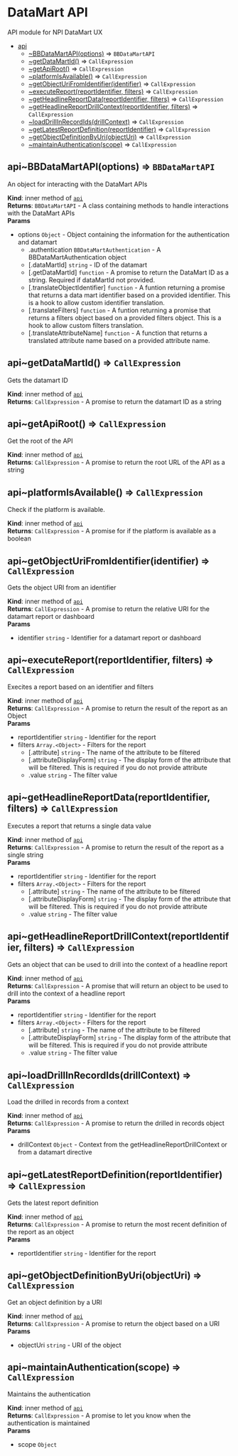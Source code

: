 <a name="npi-datamart.module_api"></a>

# DataMart APIAPI module for NPI DataMart UX


* [api](#npi-datamart.module_api)
    * [~BBDataMartAPI(options)](#npi-datamart.module_api..BBDataMartAPI) ⇒ <code>BBDataMartAPI</code>
    * [~getDataMartId()](#npi-datamart.module_api..getDataMartId) ⇒ <code>CallExpression</code>
    * [~getApiRoot()](#npi-datamart.module_api..getApiRoot) ⇒ <code>CallExpression</code>
    * [~platformIsAvailable()](#npi-datamart.module_api..platformIsAvailable) ⇒ <code>CallExpression</code>
    * [~getObjectUriFromIdentifier(identifier)](#npi-datamart.module_api..getObjectUriFromIdentifier) ⇒ <code>CallExpression</code>
    * [~executeReport(reportIdentifier, filters)](#npi-datamart.module_api..executeReport) ⇒ <code>CallExpression</code>
    * [~getHeadlineReportData(reportIdentifier, filters)](#npi-datamart.module_api..getHeadlineReportData) ⇒ <code>CallExpression</code>
    * [~getHeadlineReportDrillContext(reportIdentifier, filters)](#npi-datamart.module_api..getHeadlineReportDrillContext) ⇒ <code>CallExpression</code>
    * [~loadDrillInRecordIds(drillContext)](#npi-datamart.module_api..loadDrillInRecordIds) ⇒ <code>CallExpression</code>
    * [~getLatestReportDefinition(reportIdentifier)](#npi-datamart.module_api..getLatestReportDefinition) ⇒ <code>CallExpression</code>
    * [~getObjectDefinitionByUri(objectUri)](#npi-datamart.module_api..getObjectDefinitionByUri) ⇒ <code>CallExpression</code>
    * [~maintainAuthentication(scope)](#npi-datamart.module_api..maintainAuthentication) ⇒ <code>CallExpression</code>

<a name="npi-datamart.module_api..BBDataMartAPI"></a>

## api~BBDataMartAPI(options) ⇒ <code>BBDataMartAPI</code>
An object for interacting with the DataMart APIs

**Kind**: inner method of <code>[api](#npi-datamart.module_api)</code>  
**Returns**: <code>BBDataMartAPI</code> - A class containing methods to handle interactions with the DataMart APIs  
**Params**

- options <code>Object</code> - Object containing the information for the authentication and datamart
    - .authentication <code>BBDataMartAuthentication</code> - A BBDataMartAuthentication object
    - [.dataMartId] <code>string</code> - ID of the datamart
    - [.getDataMartId] <code>function</code> - A promise to return the DataMart ID as a string. Required if dataMartId not provided.
    - [.translateObjectIdentifier] <code>function</code> - A funtion returning a promise that returns a data mart identifier based on a provided identifier.  This is a hook to allow custom identifier translation.
    - [.translateFilters] <code>function</code> - A funtion returning a promise that returns a filters object based on a provided filters object.  This is a hook to allow custom filters translation.
    - [.translateAttributeName] <code>function</code> - A function that returns a translated attribute name based on a provided attribute name.

<a name="npi-datamart.module_api..getDataMartId"></a>

## api~getDataMartId() ⇒ <code>CallExpression</code>
Gets the datamart ID

**Kind**: inner method of <code>[api](#npi-datamart.module_api)</code>  
**Returns**: <code>CallExpression</code> - A promise to return the datamart ID as a string  
<a name="npi-datamart.module_api..getApiRoot"></a>

## api~getApiRoot() ⇒ <code>CallExpression</code>
Get the root of the API

**Kind**: inner method of <code>[api](#npi-datamart.module_api)</code>  
**Returns**: <code>CallExpression</code> - A promise to return the root URL of the API as a string  
<a name="npi-datamart.module_api..platformIsAvailable"></a>

## api~platformIsAvailable() ⇒ <code>CallExpression</code>
Check if the platform is available.

**Kind**: inner method of <code>[api](#npi-datamart.module_api)</code>  
**Returns**: <code>CallExpression</code> - A promise for if the platform is available as a boolean  
<a name="npi-datamart.module_api..getObjectUriFromIdentifier"></a>

## api~getObjectUriFromIdentifier(identifier) ⇒ <code>CallExpression</code>
Gets the object URI from an identifier

**Kind**: inner method of <code>[api](#npi-datamart.module_api)</code>  
**Returns**: <code>CallExpression</code> - A promise to return the relative URI for the datamart report or dashboard  
**Params**

- identifier <code>string</code> - Identifier for a datamart report or dashboard

<a name="npi-datamart.module_api..executeReport"></a>

## api~executeReport(reportIdentifier, filters) ⇒ <code>CallExpression</code>
Execites a report based on an identifier and filters

**Kind**: inner method of <code>[api](#npi-datamart.module_api)</code>  
**Returns**: <code>CallExpression</code> - A promise to return the result of the report as an Object  
**Params**

- reportIdentifier <code>string</code> - Identifier for the report
- filters <code>Array.&lt;Object&gt;</code> - Filters for the report
    - [.attribute] <code>string</code> - The name of the attribute to be filtered
    - [.attributeDisplayForm] <code>string</code> - The display form of the attribute that will be filtered. This is required if you do not provide attribute
    - .value <code>string</code> - The filter value

<a name="npi-datamart.module_api..getHeadlineReportData"></a>

## api~getHeadlineReportData(reportIdentifier, filters) ⇒ <code>CallExpression</code>
Executes a report that returns a single data value

**Kind**: inner method of <code>[api](#npi-datamart.module_api)</code>  
**Returns**: <code>CallExpression</code> - A promise to return the result of the report as a single string  
**Params**

- reportIdentifier <code>string</code> - Identifier for the report
- filters <code>Array.&lt;Object&gt;</code> - Filters for the report
    - [.attribute] <code>string</code> - The name of the attribute to be filtered
    - [.attributeDisplayForm] <code>string</code> - The display form of the attribute that will be filtered. This is required if you do not provide attribute
    - .value <code>string</code> - The filter value

<a name="npi-datamart.module_api..getHeadlineReportDrillContext"></a>

## api~getHeadlineReportDrillContext(reportIdentifier, filters) ⇒ <code>CallExpression</code>
Gets an object that can be used to drill into the context of a headline report

**Kind**: inner method of <code>[api](#npi-datamart.module_api)</code>  
**Returns**: <code>CallExpression</code> - A promise that will return an object to be used to drill into the context of a headline report  
**Params**

- reportIdentifier <code>string</code> - Identifier for the report
- filters <code>Array.&lt;Object&gt;</code> - Filters for the report
    - [.attribute] <code>string</code> - The name of the attribute to be filtered
    - [.attributeDisplayForm] <code>string</code> - The display form of the attribute that will be filtered. This is required if you do not provide attribute
    - .value <code>string</code> - The filter value

<a name="npi-datamart.module_api..loadDrillInRecordIds"></a>

## api~loadDrillInRecordIds(drillContext) ⇒ <code>CallExpression</code>
Load the drilled in records from a context

**Kind**: inner method of <code>[api](#npi-datamart.module_api)</code>  
**Returns**: <code>CallExpression</code> - A promise to return the drilled in records object  
**Params**

- drillContext <code>Object</code> - Context from the getHeadlineReportDrillContext or from a datamart directive

<a name="npi-datamart.module_api..getLatestReportDefinition"></a>

## api~getLatestReportDefinition(reportIdentifier) ⇒ <code>CallExpression</code>
Gets the latest report definition

**Kind**: inner method of <code>[api](#npi-datamart.module_api)</code>  
**Returns**: <code>CallExpression</code> - A promise to return the most recent definition of the report as an object  
**Params**

- reportIdentifier <code>string</code> - Identifier for the report

<a name="npi-datamart.module_api..getObjectDefinitionByUri"></a>

## api~getObjectDefinitionByUri(objectUri) ⇒ <code>CallExpression</code>
Get an object definition by a URI

**Kind**: inner method of <code>[api](#npi-datamart.module_api)</code>  
**Returns**: <code>CallExpression</code> - A promise to return the object based on a URI  
**Params**

- objectUri <code>string</code> - URI of the object

<a name="npi-datamart.module_api..maintainAuthentication"></a>

## api~maintainAuthentication(scope) ⇒ <code>CallExpression</code>
Maintains the authentication

**Kind**: inner method of <code>[api](#npi-datamart.module_api)</code>  
**Returns**: <code>CallExpression</code> - A promise to let you know when the authentication is maintained  
**Params**

- scope <code>Object</code>

